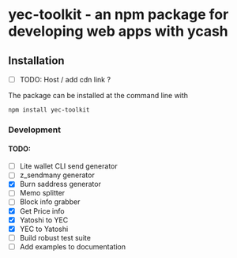 # yec-toolkit - an npm package for developing web apps with ycash


## Installation

- [ ] TODO: Host / add cdn link ?

The package can be installed at the command line with

```
npm install yec-toolkit
```

### Development

#### TODO:
- [ ] Lite wallet CLI send generator
- [ ] z_sendmany generator
- [x] Burn saddress generator
- [ ] Memo splitter
- [ ] Block info grabber
- [x] Get Price info
- [x] Yatoshi to YEC
- [x] YEC to Yatoshi
- [ ] Build robust test suite
- [ ] Add examples to documentation
